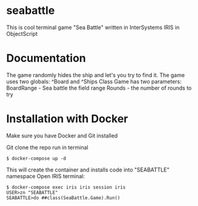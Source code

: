 # seabattle
This is cool terminal game "Sea Battle" written in InterSystems IRIS in ObjectScript
# Documentation
The game randomly hides the ship and let's you try to find it.
The game uses two globals: ^Board and ^Ships
Class Game has two parameters:
BoardRange - Sea battle the field range
Rounds - the number of rounds to try

# Installation with Docker

Make sure you have Docker and Git installed

Git clone the repo
run in terminal
```
$ docker-compose up -d
```
This will create the container and installs code into "SEABATTLE" namespace
Open IRIS terminal:
```
$ docker-compose exec iris iris session iris
USER>zn "SEABATTLE"
SEABATTLE>do ##class(SeaBattle.Game).Run()
```


